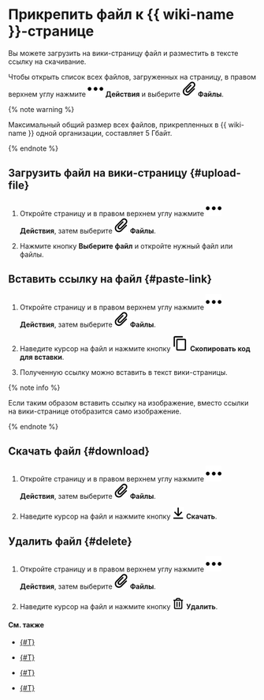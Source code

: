 # Прикрепить файл к {{ wiki-name }}-странице

Вы можете загрузить на вики-страницу файл и разместить в тексте ссылку на скачивание.

Чтобы открыть список всех файлов, загруженных на страницу, в правом верхнем углу нажмите ![](../_assets/wiki/svg/actions-icon.svg) **Действия** и выберите ![](../_assets/wiki/svg/attachments.svg) **Файлы**.


{% note warning %}

Максимальный общий размер всех файлов, прикрепленных в {{ wiki-name }} одной организации, составляет 5 Гбайт.  

{% endnote %}


## Загрузить файл на вики-страницу {#upload-file}

1. Откройте страницу и в правом верхнем углу нажмите ![](../_assets/wiki/svg/actions-icon.svg) **Действия**, затем выберите ![](../_assets/wiki/svg/attachments.svg) **Файлы**.

1. Нажмите кнопку **Выберите файл** и откройте нужный файл или файлы.

## Вставить ссылку на файл {#paste-link}

1. Откройте страницу и в правом верхнем углу нажмите ![](../_assets/wiki/svg/actions-icon.svg) **Действия**, затем выберите ![](../_assets/wiki/svg/attachments.svg) **Файлы**.

1. Наведите курсор на файл и нажмите кнопку ![](../_assets/wiki/svg/copy-link.svg) **Скопировать код для вставки**.

1. Полученную ссылку можно вставить в текст вики-страницы.

{% note info %}

Если таким образом вставить ссылку на изображение, вместо ссылки на вики-странице отобразится само изображение. 

{% endnote %}
 
## Скачать файл {#download}

1. Откройте страницу и в правом верхнем углу нажмите ![](../_assets/wiki/svg/actions-icon.svg) **Действия**, затем выберите ![](../_assets/wiki/svg/attachments.svg) **Файлы**.

1. Наведите курсор на файл и нажмите кнопку ![](../_assets/wiki/svg/download.svg) **Скачать**.

## Удалить файл {#delete}

1. Откройте страницу и в правом верхнем углу нажмите ![](../_assets/wiki/svg/actions-icon.svg) **Действия**, затем выберите ![](../_assets/wiki/svg/attachments.svg) **Файлы**.

1. Наведите курсор на файл и нажмите кнопку ![](../_assets/wiki/svg/del-file.svg) **Удалить**.

#### См. также

- [{#T}](add-image.md)

- [{#T}](add-grid.md)

- [{#T}](actions/iframe.md)

- [{#T}](add-video.md)
